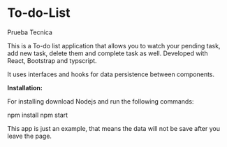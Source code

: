 # To-do-List
Prueba Tecnica

This is a To-do list application that allows you to watch your pending task, add new task, delete them and complete task as well. Developed with React, Bootstrap and typscript.

It uses interfaces and hooks for data persistence between components.

**Installation:**

For installing download Nodejs and run the following commands:

npm install
npm start

This app is just an example, that means the data will not be save after you leave the page.
